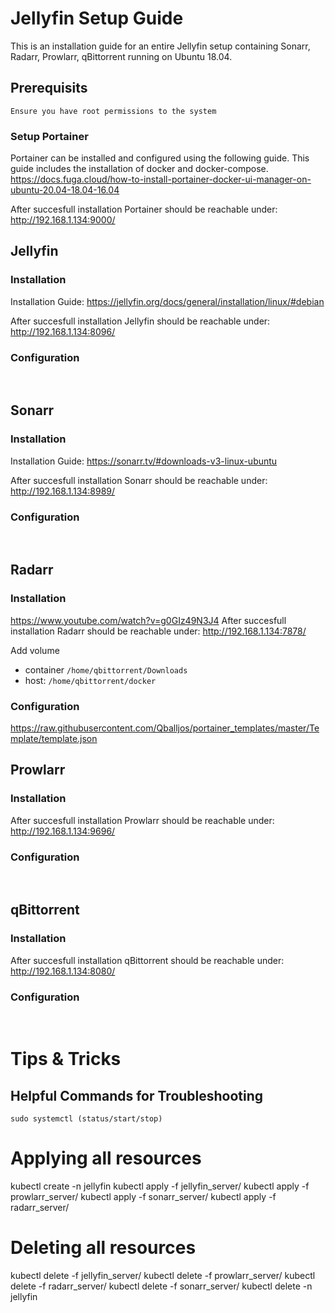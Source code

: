 # Jellyfin Setup Guide
This is an installation guide for an entire Jellyfin setup containing Sonarr, Radarr, Prowlarr, qBittorrent running on Ubuntu 18.04.
<br>

## Prerequisits
```Ensure you have root permissions to the system```
<br>

### Setup Portainer
Portainer can be installed and configured using the following guide. This guide includes the installation of docker and docker-compose.
https://docs.fuga.cloud/how-to-install-portainer-docker-ui-manager-on-ubuntu-20.04-18.04-16.04

After succesfull installation Portainer should be reachable under: http://192.168.1.134:9000/
<br>

## Jellyfin
### Installation
Installation Guide: https://jellyfin.org/docs/general/installation/linux/#debian <br>

After succesfull installation Jellyfin should be reachable under: http://192.168.1.134:8096/

### Configuration
<br>

## Sonarr
### Installation
Installation Guide: https://sonarr.tv/#downloads-v3-linux-ubuntu <br>

After succesfull installation Sonarr should be reachable under: http://192.168.1.134:8989/

### Configuration
<br>

## Radarr
### Installation
https://www.youtube.com/watch?v=g0GIz49N3J4
After succesfull installation Radarr should be reachable under: http://192.168.1.134:7878/

Add volume
- container ``/home/qbittorrent/Downloads``
- host: ``/home/qbittorrent/docker``

### Configuration
https://raw.githubusercontent.com/Qballjos/portainer_templates/master/Template/template.json
<br>

## Prowlarr
### Installation
After succesfull installation Prowlarr should be reachable under: http://192.168.1.134:9696/

### Configuration
<br>

## qBittorrent
### Installation
After succesfull installation qBittorrent should be reachable under: http://192.168.1.134:8080/

### Configuration
<br>


# Tips & Tricks

## Helpful Commands for Troubleshooting
```sudo systemctl (status/start/stop)```

# Applying all resources
kubectl create -n jellyfin
kubectl apply -f jellyfin_server/
kubectl apply -f prowlarr_server/
kubectl apply -f sonarr_server/
kubectl apply -f radarr_server/

# Deleting all resources
kubectl delete -f jellyfin_server/
kubectl delete -f prowlarr_server/
kubectl delete -f radarr_server/
kubectl delete -f sonarr_server/
kubectl delete -n jellyfin
